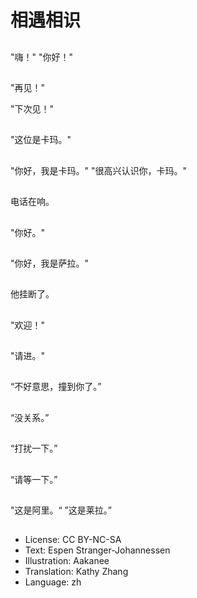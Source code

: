 # 相遇相识

##
"嗨！"
"你好！"

##
"再见！"

"下次见！"

##
"这位是卡玛。"

##
"你好，我是卡玛。"
"很高兴认识你，卡玛。"

##
电话在响。

##
"你好。"

##
"你好，我是萨拉。"

##
他挂断了。

##
 "欢迎！"

##
"请进。"

##
“不好意思，撞到你了。”

##
“没关系。”

##
“打扰一下。”

##
“请等一下。”

##
"这是阿里。“
”这是莱拉。”

##
* License: CC BY-NC-SA
* Text: Espen Stranger-Johannessen
* Illustration: Aakanee
* Translation: Kathy Zhang
* Language: zh
